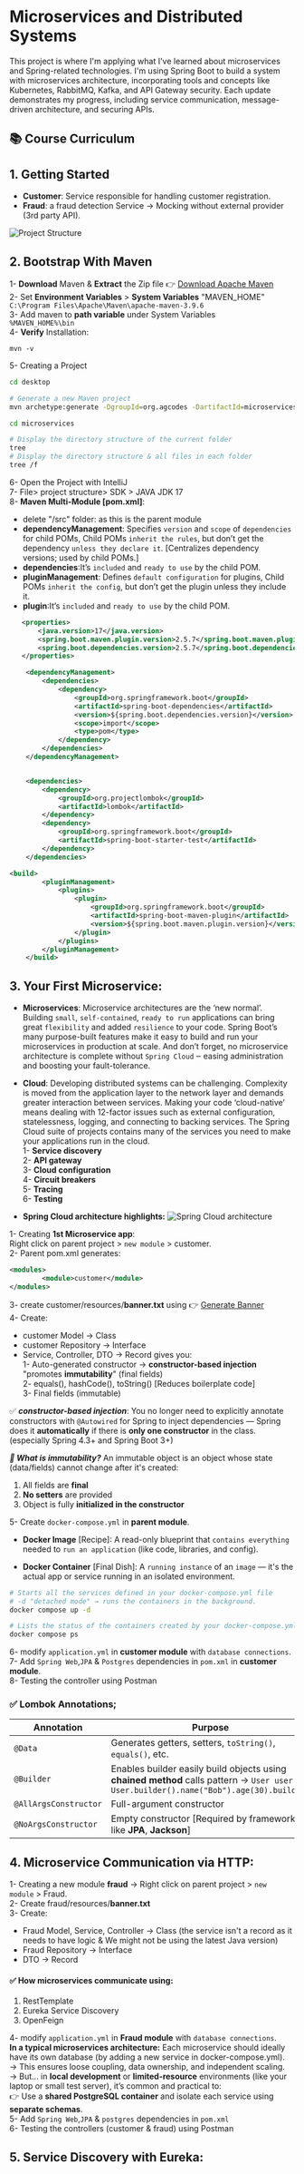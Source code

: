 # Microservices and Distributed Systems
This project is where I'm applying what I've learned about microservices and Spring-related technologies. I'm using Spring Boot to build a system with microservices architecture, incorporating tools and concepts like Kubernetes, RabbitMQ, Kafka, and API Gateway security. 
Each update demonstrates my progress, including service communication, message-driven architecture, and securing APIs.

## **📚 Course Curriculum**

## **1. Getting Started**
- **Customer**: Service responsible for handling customer registration.
- **Fraud**: a fraud detection Service &rarr; Mocking without external provider (3rd party API).

![Project Structure](assets/Microservice-summary.png)


## **2. Bootstrap With Maven**
1- **Download** Maven & **Extract** the Zip file 👉 [Download Apache Maven](https://maven.apache.org/download.cgi) <br/>
2- Set **Environment Variables** > **System Variables** "MAVEN_HOME"<br/> `C:\Program Files\Apache\Maven\apache-maven-3.9.6`<br/>
3- Add maven to **path variable** under System Variables<br/>
`%MAVEN_HOME%\bin`<br/>
4- **Verify** Installation:
```
mvn -v
```
5- Creating a Project
```bash
cd desktop

# Generate a new Maven project
mvn archetype:generate -DgroupId=org.agcodes -DartifactId=microservices -DarchetypeArtifactId=maven-archetype-quickstart -DarchetypeVersion=1.5 -DinteractiveMode=false

cd microservices

# Display the directory structure of the current folder
tree 
# Display the directory structure & all files in each folder
tree /f
```
6- Open the Project with IntelliJ <br/>
7- File> project structure> SDK > JAVA JDK 17 <br/>
8- **Maven Multi-Module [pom.xml]**:
- delete "/src" folder: as this is the parent module
- **dependencyManagement**: Specifies `version` and `scope` of `dependencies` for child POMs, Child POMs `inherit the rules`, but don’t get the dependency `unless they declare it`.
 [Centralizes dependency versions; used by child POMs.]
- **dependencies**:It’s `included` and `ready to use` by the child POM.
- **pluginManagement**: Defines `default configuration` for plugins, Child POMs `inherit the config`, but don’t get the plugin unless they include it.
- **plugin**:It’s `included` and `ready to use` by the child POM.

 ```xml
 	<properties>
		<java.version>17</java.version>
		<spring.boot.maven.plugin.version>2.5.7</spring.boot.maven.plugin.version>
		<spring.boot.dependencies.version>2.5.7</spring.boot.dependencies.version>
	</properties>

``` 

```xml
	<dependencyManagement>
		<dependencies>
			<dependency>
				<groupId>org.springframework.boot</groupId>
				<artifactId>spring-boot-dependencies</artifactId>
				<version>${spring.boot.dependencies.version}</version>
				<scope>import</scope>
				<type>pom</type>
			</dependency>
		</dependencies>
	</dependencyManagement>
```
```xml

	<dependencies>
		<dependency>
			<groupId>org.projectlombok</groupId>
			<artifactId>lombok</artifactId>
		</dependency>
		<dependency>
			<groupId>org.springframework.boot</groupId>
			<artifactId>spring-boot-starter-test</artifactId>
		</dependency>
	</dependencies>

```

```xml
<build>
		<pluginManagement>
			<plugins>
				<plugin>
					<groupId>org.springframework.boot</groupId>
					<artifactId>spring-boot-maven-plugin</artifactId>
					<version>${spring.boot.maven.plugin.version}</version>
				</plugin>
			</plugins>
		</pluginManagement>
	</build>
```
## **3. Your First Microservice:**

- **Microservices**: Microservice architectures are the ‘new normal’. Building `small`, `self-contained`, `ready to run` applications can bring great `flexibility` and added `resilience` to your code. Spring Boot’s many purpose-built features make it easy to build and run your microservices in production at scale. And don’t forget, no microservice architecture is complete without `Spring Cloud` ‒ easing administration and boosting your fault-tolerance.

- **Cloud**: Developing distributed systems can be challenging. Complexity is moved from the application layer to the network layer and demands greater interaction between services. Making your code ‘cloud-native’ means dealing with 12-factor issues such as external configuration, statelessness, logging, and connecting to backing services. The Spring Cloud suite of projects contains many of the services you need to make your applications run in the cloud. <br/>
1- **Service discovery**<br/>
2- **API gateway**<br/>
3- **Cloud configuration**<br/>
4- **Circuit breakers**<br/>
5- **Tracing**<br/>
6- **Testing**<br/>

- **Spring Cloud architecture highlights:**
![Spring Cloud architecture](assets/cloud-architecture.svg)

1- Creating **1st Microservice app**:<br/>
Right click on parent project > `new module` > customer. <br/>
2- Parent pom.xml generates:
```xml
<modules>
		<module>customer</module>
</modules>
```
3- create customer/resources/**banner.txt** using 👉 [Generate Banner](https://devops.datenkollektiv.de/banner.txt/index.html) <br/>
4- Create:
 - customer Model &rarr; Class
 - customer Repository  &rarr; Interface
 - Service, Controller, DTO &rarr; Record gives you: <br/>
 1- Auto-generated constructor &rarr; **constructor-based injection** "promotes **immutability**" (final fields) <br/>
 2- equals(), hashCode(), toString() [Reduces boilerplate code] <br/>
 3- Final fields (immutable) <br/>

 ✅ ***constructor-based injection***:  You no longer need to explicitly annotate constructors with `@Autowired` for Spring to inject dependencies — Spring does it **automatically** if there is **only one constructor** in the class.
 (especially Spring 4.3+ and Spring Boot 3+)


 ***🔐 What is immutability?*** An immutable object is an object whose state (data/fields) cannot change after it's created:
1) All fields are **final** <br/>
2) **No setters** are provided <br/>
3) Object is fully **initialized in the constructor** <br/>


5- Create `docker-compose.yml` in **parent module**. <br/>
- **Docker Image** [Recipe]:  A read-only blueprint that `contains everything` needed to `run an application` (like code, libraries, and config).

- **Docker Container** [Final Dish]: A `running instance` of an `image` — it's the actual app or service running in an isolated environment.
```bash
# Starts all the services defined in your docker-compose.yml file
# -d "detached mode" → runs the containers in the background.
docker compose up -d

# Lists the status of the containers created by your docker-compose.yml
docker compose ps
```
6- modify `application.yml` in **customer module** with `database connections`. <br/>
7- Add `Spring Web`,`JPA` & `Postgres` dependencies in `pom.xml` in **customer module**. <br/>
8- Testing the controller using Postman

### ✅ Lombok Annotations;

| Annotation            | Purpose                                                    |
| --------------------- | ---------------------------------------------------------- |
| `@Data`               | Generates getters, setters, `toString()`, `equals()`, etc. |
| `@Builder`            | Enables builder easily build objects using **chained method** calls pattern &rarr; ```User user = User.builder().name("Bob").age(30).build();```                                    |
| `@AllArgsConstructor` | Full-argument constructor                                  |
| `@NoArgsConstructor`  | Empty constructor [Required by frameworks like **JPA**, **Jackson**]                                         |

## **4. Microservice Communication via HTTP:**

1- Creating a new module **fraud** &rarr;
Right click on parent project > `new module` > Fraud. <br/>
2- Create fraud/resources/**banner.txt** <br/>
3- Create:
 - Fraud Model, Service, Controller &rarr; Class (the service isn't a record as it needs to have logic & We might not be using the latest Java version)
 - Fraud Repository  &rarr; Interface
 - DTO &rarr; Record
 #### ✅ How microservices communicate using:
1) RestTemplate
2) Eureka Service Discovery
3) OpenFeign

4- modify `application.yml` in **Fraud module** with `database connections`. <br/>
**In a typical microservices architecture:**
Each microservice should ideally have its own database (by adding a new service in docker-compose.yml).<br/>
&rarr; This ensures loose coupling, data ownership, and independent scaling. <br/>
&rarr; But... in **local development** or **limited-resource** environments (like your laptop or small test server), it’s common and practical to: <br/>
👉 Use a **shared PostgreSQL container** and isolate each service using **separate schemas**.<br/>
5- Add `Spring Web`,`JPA` & `postgres` dependencies in `pom.xml` <br/>
6- Testing the controllers (customer & fraud) using Postman <br/>


## **5. Service Discovery with Eureka:**